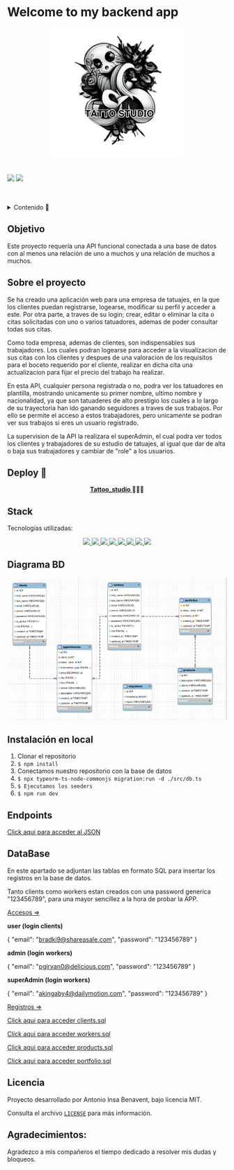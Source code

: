 # Welcome to my backend app
<div align="center">
  <img src="./src/images/logo_tattoo_studio.png" alt="imagen-db" width="300" height="300" />
</div>
<br></br>
<div>
<a href = "antonioinsa@tutanota.com"><img src="https://img.shields.io/badge/Gmail-C6362C?style=for-the-badge&logo=gmail&logoColor=white" target="_blank"></a>
<a href="https://www.linkedin.com/in/antonioinsa/" target="_blank"><img src="https://img.shields.io/badge/-LinkedIn-%230077B5?style=for-the-badge&logo=linkedin&logoColor=white" target="_blank"></a> 
</p>
</div>
<br></br>
<details>
  <summary>Contenido 📝</summary>
  <ol>
    <li><a href="#objetivo">Objetivo</a></li>
    <li><a href="#sobre-el-proyecto">Sobre el proyecto</a></li>
    <li><a href="#deploy-🚀">Deploy</a></li>
    <li><a href="#stack">Stack</a></li>
    <li><a href="#diagrama-bd">Diagrama</a></li>
    <li><a href="#instalación-en-local">Instalación</a></li>
    <li><a href="#endpoints">Endpoints</a></li>
    <li><a href="#database">DataBase (accesos y registros)</a></li>
    <a></li>
    <li><a href="#licencia">Licencia</a></li>
    <li><a href="#agradecimientos">Agradecimientos</a></li>
    
  </ol>
</details>

## Objetivo
Este proyecto requería una API funcional conectada a una base de datos con al menos una relación de uno a muchos y una relación de muchos a muchos.

## Sobre el proyecto
Se ha creado una aplicación web para una empresa de tatuajes, en la que los clientes puedan registrarse, logearse, modificar su perfil y acceder a este.
Por otra parte, a traves de su login; crear, editar o eliminar la cita o citas solicitadas con uno o varios tatuadores, ademas de poder consultar todas sus citas.

Como toda empresa, ademas de clientes, son indispensables sus trabajadores. Los cuales podran logearse para acceder a la visualizacion de sus citas con los clientes y despues de una valoracion de los requisitos para el boceto requerido por el cliente, realizar en dicha cita una actualizacion para fijar el precio del trabajo ha realizar.

En esta API, cualquier persona registrada o no, podra ver los tatuadores en plantilla, mostrando unicamente su primer nombre, ultimo nombre y nacionalidad, ya que son tatuaderes de alto prestigio los cuales a lo largo de su trayectoria han ido ganando seguidores a traves de sus trabajos.
Por ello se permite el acceso a estos trabajadores, pero unicamente se podran ver sus trabajos si eres un usuario registrado.

La supervision de la API la realizara el superAdmin, el cual podra ver todos los clientes y trabajadores de su estudio de tatuajes, al igual que dar de alta o baja sus trabajadores y cambiar de "role" a los usuarios.

## Deploy 🚀
<div align="center">
    <a href="https://antonioinsa.github.io/Tattoo_studio/"><strong> Tattoo_studio </strong></a>🚀🚀🚀
</div>

## Stack
Tecnologías utilizadas:
<div align="center">

<a href="https://www.expressjs.com/">
    <img src= "https://img.shields.io/badge/-Express.js-000"/>
</a>
<a href="https://nodejs.org/es/">
    <img src= "https://img.shields.io/badge/-Node.js-000?&logo=node.js"/>
</a>
<a href="https://www.typescriptlang.org/">
    <img src= "https://img.shields.io/badge/-TypeScript-000?&logo=TypeScript&logoColor=007ACC"/>
</a>
<a href="https://www.postman.com/">
    <img src= "https://img.shields.io/badge/-Postman-000?&logo=Postman"/>
</a>
<a href="https://www.mysql.com/">
    <img src= "https://img.shields.io/badge/-MySQL-000?&logo=mysql&logoColor=FFFFFF"/>
</a>
<a href="https://git-scm.com/">
    <img src= "https://img.shields.io/badge/-Git-000?&logo=git"/>
</a>
<a href="https://www.github.com/">
    <img src= "https://img.shields.io/badge/-GitHub-05122A?style=flat&logo=github"/>
</a>
<a href="https://jwt.io/">
    <img src= "https://img.shields.io/badge/JWT-black?style=for-the-badge&logo=JSON%20web%20tokens"/>
</a>
 </div>


## Diagrama BD
!['imagen-db'](./src/images/tattoo_studio.png)

## Instalación en local
1. Clonar el repositorio
2. ` $ npm install `
3. Conectamos nuestro repositorio con la base de datos 
4. ```$ npx typeorm-ts-node-commonjs migration:run -d ./src/db.ts ```
5. ``` $ Ejecutamos los seeders ``` 
6. ``` $ npm run dev ``` 

## Endpoints
<a href="./src/http/thunder-collection_Tattoo_studio.json">Click aqui para acceder al JSON</a>

## DataBase
En este apartado se adjuntan las tablas en formato SQL para  insertar los registros en la base de datos.

Tanto clients como workers estan creados con una password generica "123456789", para una mayor sencillez a la hora de probar la APP.

<u>Accesos =></u>

**user (login clients)**

{
  "email": "bradki9@shareasale.com",
  "password": "123456789"
}

**admin (login workers)**

{
  "email": "pgirvan0@delicious.com",
  "password": "123456789"
}

**superAdmin (login workers)**

{
  "email": "akingaby4@dailymotion.com",
  "password": "123456789"
}

<u>Registros =></u>
<div>
<p><a href="./src/DataBase/clients.sql">Click aqui para acceder clients.sql</a></p>
<p><a href="./src/DataBase/workers.sql">Click aqui para acceder workers.sql</a></p>
<p><a href="./src/DataBase/products.sql">Click aqui para acceder products.sql</a></p>
<p><a href="./src/DataBase/portfolio.sql">Click aqui para acceder portfolio.sql</a></p>
</div>

## Licencia
Proyecto desarrollado por Antonio Insa Benavent, bajo licencia MIT.

Consulta el archivo <a href="./LICENSE">`LICENSE`</a> para más información.

## Agradecimientos:

Agradezco a mis compañeros el tiempo dedicado a resolver mis dudas y bloqueos.

